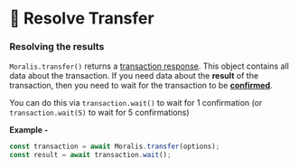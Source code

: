 # 🤝 Resolve Transfer

### Resolving the results

`Moralis.transfer()` returns a [transaction response](https://docs.ethers.io/v5/api/providers/types/#providers-TransactionResponse). This object contains all data about the transaction. If you need data about the **result** of the transaction, then you need to wait for the transaction to be [**confirmed**](https://ethereum.org/en/developers/docs/transactions/#transaction-lifecycle).

You can do this via `transaction.wait()` to wait for 1 confirmation (or `transaction.wait(5)` to wait for 5 confirmations)

**Example -**&#x20;

```javascript
const transaction = await Moralis.transfer(options);
const result = await transaction.wait();
```
